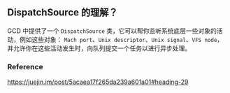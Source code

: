 ## DispatchSource 的理解？

GCD 中提供了一个 `DispatchSource` 类，它可以帮你监听系统底层一些对象的活动，例如这些对象： `Mach port`、`Unix descriptor`、`Unix signal`、`VFS node`，并允许你在这些活动发生时，向队列提交一个任务以进行异步处理。




### Reference

https://juejin.im/post/5acaea17f265da239a601a01#heading-29